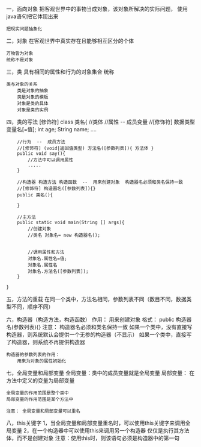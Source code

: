 ﻿
一，面向对象 
	把客观世界中的事物当成对象，该对象所解决的实际问题，
	使用java语句把它体现出来

	把现实问题抽象化

二，对象
	在客观世界中真实存在且能够相互区分的个体
		
	万物皆为对象
	统称不是对象

三，类
	具有相同的属性和行为的对象集合
	统称

	类与对象的关系
		类是对象的抽象
		类是对象的模板
		对象是类的具体
		对象是类的实例

四，类的写法
	[修饰符] class 类名{
		//类体
		//属性  --  成员变量
		//[修饰符] 数据类型  变量名[=值];
		int age;
		String name;
		....

		//行为  --  成员方法
		//[修饰符] (void|返回值类型) 方法名([参数列表]){ 方法体 }
		public void say(){
			//方法中可以调用属性
			.....
		}

		//构造器 构造方法 构造函数  --  用来创建对象  构造器名必须和类名保持一致
		//[修饰符] 构造器名([参数列表]){}
		public 类名(){
		
		}

		//主方法
		public static void main(String [] args){
			//创建对象
			//类名 对象名= new 构造器名();
			

			//调用属性和方法
			对象名.属性名=值;
			对象名.属性名
			对象名.方法名([参数列表]);
		}
	
	}

五，方法的重载
	在同一个类中，方法名相同，参数列表不同（数目不同，数据类型不同，顺序不同）

六，构造器（构造方法，构造函数）
	作用： 用来创建对象
	格式： public 构造器名(参数列表){}
	注意： 构造器名必须和类名保持一致
	如果一个类中，没有直接写构造器，则系统默认会提供一个无参的构造器（不显示）
	如果一个类中，直接写了构造器，则系统不再提供构造器

	构造器的参数列表的作用：
		用来为对象的属性初始化

七，全局变量和局部变量
	全局变量：类中的成员变量就是全局变量
	局部变量： 在方法中定义的变量为局部变量
	
	全局变量的作用范围是整个类中
	局部变量的作用范围是某个方法中

	注意： 全局变量和局部变量可以重名

八，this关键字
	1，当全局变量和局部变量重名时，可以使用this关键字来调用全局变量
	2，在一个构造器中可以使用this来调用另一个构造器
	   仅仅是执行其方法体，而不是创建对象
	   注意：使用this时，则该语句必须是构造器中的第一句
